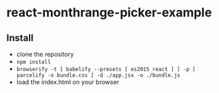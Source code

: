 # react-monthrange-picker-example

## Install

* clone the repository
* `npm install`
* `browserify -t [ babelify --presets [ es2015 react ] ] -p [ parcelify -o bundle.css ] -d ./app.jsx -o ./bundle.js`
* load the index.html on your browser
